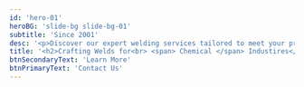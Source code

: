 ```yaml
---
id: 'hero-01'
heroBG: 'slide-bg slide-bg-01'
subtitle: 'Since 2001'
desc: '<p>Discover our expert welding services tailored to meet your precise needs, ensuring durability and precision in every weld.</p>'
title: '<h2>Crafting Welds for<br> <span> Chemical </span> Industires</h2>'
btnSecondaryText: 'Learn More'
btnPrimaryText: 'Contact Us'
---
```

